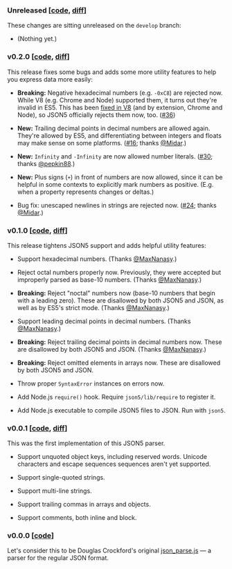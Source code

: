 ### Unreleased [[code][cNew], [diff][dNew]]

[cNew]: https://github.com/aseemk/json5/tree/develop
[dNew]: https://github.com/aseemk/json5/compare/master...develop

These changes are sitting unreleased on the `develop` branch:

- (Nothing yet.)

### v0.2.0 [[code][c0.2.0], [diff][d0.2.0]]

[c0.2.0]: https://github.com/aseemk/json5/tree/v0.2.0
[d0.2.0]: https://github.com/aseemk/json5/compare/v0.1.0...v0.2.0

This release fixes some bugs and adds some more utility features to help you
express data more easily:

- **Breaking:** Negative hexadecimal numbers (e.g. `-0xC8`) are rejected now.
  While V8 (e.g. Chrome and Node) supported them, it turns out they're invalid
  in ES5. This has been [fixed in V8][v8-hex-fix] (and by extension, Chrome
  and Node), so JSON5 officially rejects them now, too. ([#36][])

[v8-hex-fix]: http://code.google.com/p/v8/issues/detail?id=2240
[#36]: https://github.com/aseemk/json5/issues/36

- **New:** Trailing decimal points in decimal numbers are allowed again.
  They're allowed by ES5, and differentiating between integers and floats may
  make sense on some platforms. ([#16][]; thanks [@Midar][].)

[#16]: https://github.com/aseemk/json5/issues/16

- **New:** `Infinity` and `-Infinity` are now allowed number literals.
  ([#30][]; thanks [@pepkin88][].)

[#30]: https://github.com/aseemk/json5/issues/30

- **New:** Plus signs (`+`) in front of numbers are now allowed, since it can
  be helpful in some contexts to explicitly mark numbers as positive.
  (E.g. when a property represents changes or deltas.)

- Bug fix: unescaped newlines in strings are rejected now. ([#24][]; thanks
  [@Midar][].)

[#24]: https://github.com/aseemk/json5/issues/24

### v0.1.0 [[code][c0.1.0], [diff][d0.1.0]]

[c0.1.0]: https://github.com/aseemk/json5/tree/v0.1.0
[d0.1.0]: https://github.com/aseemk/json5/compare/v0.0.1...v0.1.0

This release tightens JSON5 support and adds helpful utility features:

- Support hexadecimal numbers. (Thanks [@MaxNanasy][].)

- Reject octal numbers properly now. Previously, they were accepted but
  improperly parsed as base-10 numbers. (Thanks [@MaxNanasy][].)

- **Breaking:** Reject "noctal" numbers now (base-10 numbers that begin with a
  leading zero). These are disallowed by both JSON5 and JSON, as well as by
  ES5's strict mode. (Thanks [@MaxNanasy][].)

- Support leading decimal points in decimal numbers. (Thanks [@MaxNanasy][].)

- **Breaking:** Reject trailing decimal points in decimal numbers now. These
  are disallowed by both JSON5 and JSON. (Thanks [@MaxNanasy][].)

- **Breaking:** Reject omitted elements in arrays now. These are disallowed by
  both JSON5 and JSON.

- Throw proper `SyntaxError` instances on errors now.

- Add Node.js `require()` hook. Require `json5/lib/require` to register it.

- Add Node.js executable to compile JSON5 files to JSON. Run with `json5`.

### v0.0.1 [[code][c0.0.1], [diff][d0.0.1]]

[c0.0.1]: https://github.com/aseemk/json5/tree/v0.0.1
[d0.0.1]: https://github.com/aseemk/json5/compare/v0.0.0...v0.0.1

This was the first implementation of this JSON5 parser.

- Support unquoted object keys, including reserved words. Unicode characters
  and escape sequences sequences aren't yet supported.

- Support single-quoted strings.

- Support multi-line strings.

- Support trailing commas in arrays and objects.

- Support comments, both inline and block.

### v0.0.0 [[code](https://github.com/aseemk/json5/tree/v0.0.0)]

Let's consider this to be Douglas Crockford's original [json_parse.js][] — a
parser for the regular JSON format.

[json_parse.js]: https://github.com/douglascrockford/JSON-js/blob/master/json_parse.js

[@MaxNanasy]: https://github.com/MaxNanasy
[@Midar]: https://github.com/Midar
[@pepkin88]: https://github.com/pepkin88
